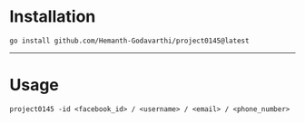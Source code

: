 # Installation
```
go install github.com/Hemanth-Godavarthi/project0145@latest
```
---

# Usage

```
project0145 -id <facebook_id> / <username> / <email> / <phone_number>
```
